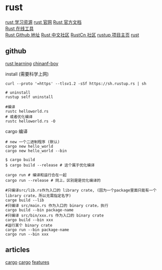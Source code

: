 # rust

[rust 学习资源](https://juejin.cn/post/7194422977872527397)
[rust 官网](https://www.rust-lang.org/)
[Rust 官方文档](https://doc.rust-lang.org/)  
[Rust 在线工具](https://play.rust-lang.org/)  
[Rust Github 地址](https://github.com/rust-lang/rust)
[Rust 中文社区](https://github.com/rustcc)
[RustCn 社区](https://github.com/rustlang-cn)
[rustup 项目主页](https://github.com/rust-lang-nursery/rustup.rs)
[rust](https://prev.rust-lang.org/zh-CN/documentation.html)

## github

[rust learning](https://github.com/ctjhoa/rust-learning)
[chinanf-boy](https://github.com/chinanf-boy)

install (需要科学上网)

```shell
curl --proto '=https' --tlsv1.2 -sSf https://sh.rustup.rs | sh

# uninstall
rustup self uninstall
```

```shell
#编译
rustc helloworld.rs
# 或者优化编译
rustc helloworld.rs -O
```

cargo 编译

```shell
# new 一个二进制程序 (默认)
cargo new hello_world
cargo new hello_world --bin

$ cargo build
$ cargo build --release # 这个属于优化编译

cargo run # 编译和运行合在一起
cargo run --release # 同上，区别是是优化编译的

#只编译src/lib.rs作为入口的 library crate, (因为一个package里面只能有一个 library crate，所以无需指定名字)
carge build --lib
#只编译 src/main.rs 作为入口的 binary crate，执行
cargo build --bin package-name
#只编译 src/bin/xxx.rs 作为入口的 binary crate
cargo build --bin xxx
#运行某个 binary crate
cargo run --bin package-name
cargo run --bin xxx
```

## articles

[cargo](https://course.rs/cargo/intro.html)
[cargo](https://www.bookstack.cn/read/RustPrimer/cargo-detailed-cfg-cargo-detailed-cfg.md)
[features](https://course.rs/cargo/reference/features/intro.html)
